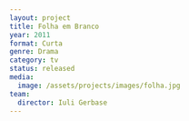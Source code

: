```yaml
---
layout: project
title: Folha em Branco
year: 2011
format: Curta
genre: Drama
category: tv
status: released
media:
  image: /assets/projects/images/folha.jpg
team:
  director: Iuli Gerbase
---
```


